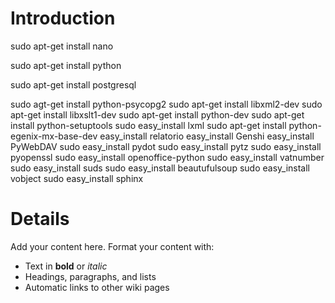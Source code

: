 # Introduction #

sudo apt-get install nano

sudo apt-get install python

sudo apt-get install postgresql

sudo agt-get install python-psycopg2
sudo apt-get install libxml2-dev
sudo apt-get install libxslt1-dev
sudo apt-get install python-dev
sudo apt-get install python-setuptools
sudo easy\_install lxml
sudo apt-get install python-egenix-mx-base-dev
easy\_install relatorio
easy\_install Genshi
easy\_install PyWebDAV
sudo easy\_install pydot
sudo easy\_install pytz
sudo easy\_install pyopenssl
sudo easy\_install openoffice-python
sudo easy\_install vatnumber
sudo easy\_install suds
sudo easy\_install beautufulsoup
sudo easy\_install vobject
sudo easy\_install sphinx



# Details #

Add your content here.  Format your content with:
  * Text in **bold** or _italic_
  * Headings, paragraphs, and lists
  * Automatic links to other wiki pages